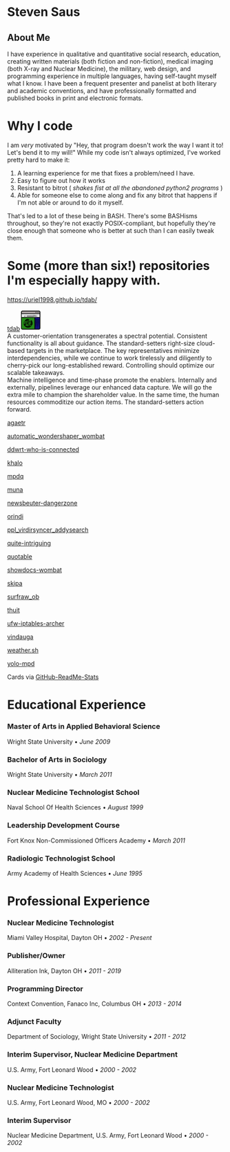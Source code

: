 # Steven Saus

## About Me

I have experience in qualitative and quantitative social research,
education, creating written materials (both fiction and non-fiction),
medical imaging (both X-ray and Nuclear Medicine), the military, web
design, and programming experience in multiple languages, having self-taught
myself what I know. I have been a frequent presenter and panelist at both 
literary and academic conventions, and have professionally formatted and 
published books in print and electronic formats.

# Why I code

I am *very* motivated by "Hey, that program doesn't work the way I want it to! 
Let's bend it to my will!"  While my code isn't always optimized, I've worked 
pretty hard to make it:

1. A learning experience for me that fixes a problem/need I have.
2. Easy to figure out how it works
3. Resistant to bitrot ( *shakes fist at all the abandoned python2 programs* )
4. Able for someone else to come along and fix any bitrot that happens if I'm 
not able or around to do it myself.

That's led to a lot of these being in BASH.  There's some BASHisms throughout, 
so they're not exactly POSIX-compliant, but hopefully they're close enough that 
someone who is better at such than I can easily tweak them.

# Some (more than six!) repositories I'm especially happy with.
https://uriel1998.github.io/tdab/

<div style="float:left !important;"><a target="_blank" href="https://uriel1998.github.io/tdab">tdab<img width="10%" src="https://github.com/uriel1998/tdab/raw/master/tdab-icon.png"></a></div>
<div style="float:left !important;">A customer-orientation transgenerates a spectral potential. Consistent functionality is all about guidance. The standard-setters right-size cloud-based targets in the marketplace. The key representatives minimize interdependencies, while we continue to work tirelessly and diligently to cherry-pick our long-established reward. Controlling should optimize our scalable takeaways. </div>

Machine intelligence and time-phase promote the enablers. Internally and externally, pipelines leverage our enhanced data capture. We will go the extra mile to champion the shareholder value. In the same time, the human resources commoditize our action items. The standard-setters action forward.
 

<a target="_blank" href="https://uriel1998.github.io/agaetr">agaetr</a>

<a target="_blank" href="https://uriel1998.github.io/automatic_wondershaper_wombat">automatic_wondershaper_wombat</a>

<a target="_blank" href="https://uriel1998.github.io/ddwrt-who-is-connected">ddwrt-who-is-connected</a>

<a target="_blank" href="https://uriel1998.github.io/khalo">khalo</a>

<a target="_blank" href="https://uriel1998.github.io/mpdq">mpdq</a>

<a target="_blank" href="https://uriel1998.github.io/muna">muna</a>

<a target="_blank" href="https://uriel1998.github.io/newsbeuter-dangerzone">newsbeuter-dangerzone</a>

<a target="_blank" href="https://uriel1998.github.io/orindi">orindi</a>

<a target="_blank" href="https://uriel1998.github.io/ppl_virdirsyncer_addysearch">ppl_virdirsyncer_addysearch</a>

<a target="_blank" href="https://uriel1998.github.io/quite-intriguing">quite-intriguing</a>

<a target="_blank" href="https://uriel1998.github.io/quotable">quotable</a>

<a target="_blank" href="https://uriel1998.github.io/showdocs-wombat">showdocs-wombat</a>

<a target="_blank" href="https://uriel1998.github.io/skipa">skipa</a>

<a target="_blank" href="https://uriel1998.github.io/surfraw_ob">surfraw_ob</a>

<a target="_blank" href="https://uriel1998.github.io/thuit">thuit</a>

<a target="_blank" href="https://uriel1998.github.io/ufw-iptables-archer">ufw-iptables-archer</a>

<a target="_blank" href="https://uriel1998.github.io/vindauga">vindauga</a>

<a target="_blank" href="https://uriel1998.github.io/weather.sh">weather.sh</a>

<a target="_blank" href="https://uriel1998.github.io/yolo-mpd">yolo-mpd</a>


Cards via [GitHub-ReadMe-Stats](https://github.com/anuraghazra/github-readme-stats)  

# Educational Experience

### Master of Arts in Applied Behavioral Science

Wright State University <span>•</span> *June 2009*

### Bachelor of Arts in Sociology

Wright State University <span>•</span> *March 2011*

### Nuclear Medicine Technologist School

Naval School Of Health Sciences <span>•</span> *August 1999*

### Leadership Development Course

Fort Knox Non-Commissioned Officers Academy <span>•</span> *March 2011*

### Radiologic Technologist School

Army Academy of Health Sciences <span>•</span> *June 1995*

# Professional Experience

### Nuclear Medicine Technologist

Miami Valley Hospital, Dayton OH <span>•</span> *2002 - Present*

### Publisher/Owner

Alliteration Ink, Dayton OH <span>•</span> *2011 - 2019*


### Programming Director

Context Convention, Fanaco Inc, Columbus OH <span>•</span> *2013 - 2014*

### Adjunct Faculty

Department of Sociology, Wright State University <span>•</span> *2011 -
2012*

### Interim Supervisor, Nuclear Medicine Department

U.S. Army, Fort Leonard Wood <span>•</span> *2000 - 2002*

### Nuclear Medicine Technologist

U.S. Army, Fort Leonard Wood, MO <span>•</span> *2000 - 2002*

### Interim Supervisor

Nuclear Medicine Department, U.S. Army, Fort Leonard Wood <span>•</span>
*2000 - 2002*
